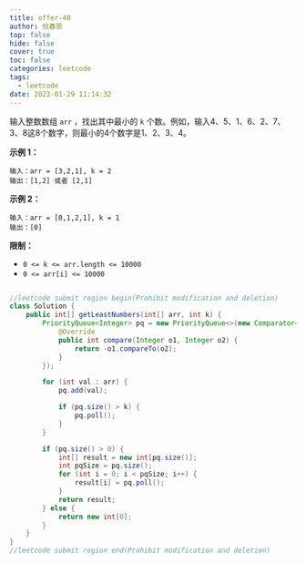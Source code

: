 ```yaml
---
title: offer-40
author: 倪春恩
top: false
hide: false
cover: true
toc: false
categories: leetcode
tags:
  - leetcode
date: 2023-01-29 11:14:32
---
```


输入整数数组 `arr` ，找出其中最小的 `k` 个数。例如，输入4、5、1、6、2、7、3、8这8个数字，则最小的4个数字是1、2、3、4。



**示例 1：**

```
输入：arr = [3,2,1], k = 2
输出：[1,2] 或者 [2,1]
```

**示例 2：**

```
输入：arr = [0,1,2,1], k = 1
输出：[0]
```



**限制：**

- `0 <= k <= arr.length <= 10000`
- `0 <= arr[i] <= 10000`



```java

//leetcode submit region begin(Prohibit modification and deletion)
class Solution {
    public int[] getLeastNumbers(int[] arr, int k) {
        PriorityQueue<Integer> pq = new PriorityQueue<>(new Comparator<Integer>() {
            @Override
            public int compare(Integer o1, Integer o2) {
                return -o1.compareTo(o2);
            }
        });

        for (int val : arr) {
            pq.add(val);

            if (pq.size() > k) {
                pq.poll();
            }
        }

        if (pq.size() > 0) {
            int[] result = new int[pq.size()];
            int pqSize = pq.size();
            for (int i = 0; i < pqSize; i++) {
                result[i] = pq.poll();
            }
            return result;
        } else {
            return new int[0];
        }
    }
}
//leetcode submit region end(Prohibit modification and deletion)
```
